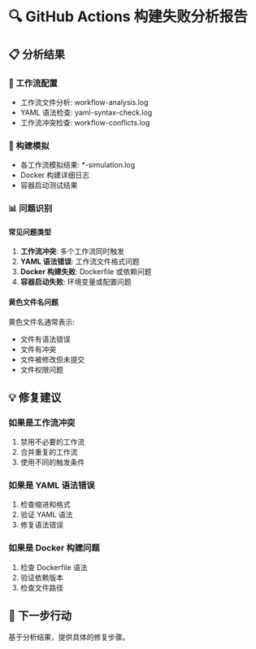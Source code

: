 # 🔍 GitHub Actions 构建失败分析报告

## 📋 分析结果

### 🔧 工作流配置
- 工作流文件分析: workflow-analysis.log
- YAML 语法检查: yaml-syntax-check.log
- 工作流冲突检查: workflow-conflicts.log

### 🐳 构建模拟
- 各工作流模拟结果: *-simulation.log
- Docker 构建详细日志
- 容器启动测试结果

### 📊 问题识别

#### 常见问题类型
1. **工作流冲突**: 多个工作流同时触发
2. **YAML 语法错误**: 工作流文件格式问题
3. **Docker 构建失败**: Dockerfile 或依赖问题
4. **容器启动失败**: 环境变量或配置问题

#### 黄色文件名问题
黄色文件名通常表示:
- 文件有语法错误
- 文件有冲突
- 文件被修改但未提交
- 文件权限问题

## 💡 修复建议

### 如果是工作流冲突
1. 禁用不必要的工作流
2. 合并重复的工作流
3. 使用不同的触发条件

### 如果是 YAML 语法错误
1. 检查缩进和格式
2. 验证 YAML 语法
3. 修复语法错误

### 如果是 Docker 构建问题
1. 检查 Dockerfile 语法
2. 验证依赖版本
3. 检查文件路径

## 🚀 下一步行动

基于分析结果，提供具体的修复步骤。

